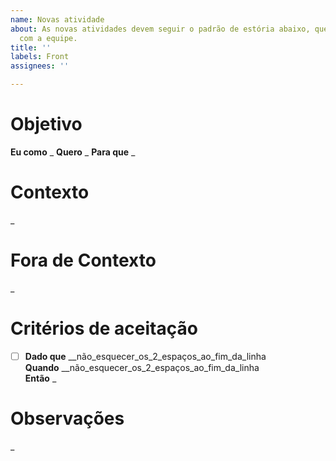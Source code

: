 ```yaml
---
name: Novas atividade
about: As novas atividades devem seguir o padrão de estória abaixo, que foi alinhada
  com a equipe.
title: ''
labels: Front
assignees: ''

---
```


# Objetivo

**Eu como** _
**Quero** _
**Para que** _

# Contexto

_

# Fora de Contexto

_

# Critérios de aceitação

- [ ] **Dado que** __não_esquecer_os_2_espaços_ao_fim_da_linha  
**Quando** __não_esquecer_os_2_espaços_ao_fim_da_linha  
**Então** _

# Observações

_
